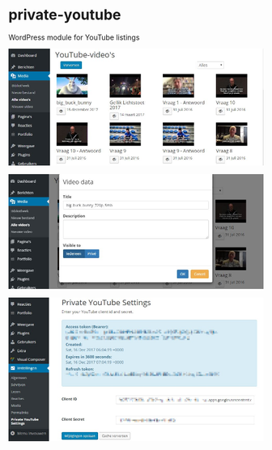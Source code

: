 # private-youtube
WordPress module for YouTube listings

![Screenshot](images/screenshot1.jpg)

![Screenshot](images/screenshot2.jpg)

![Screenshot](images/screenshot3.jpg)

